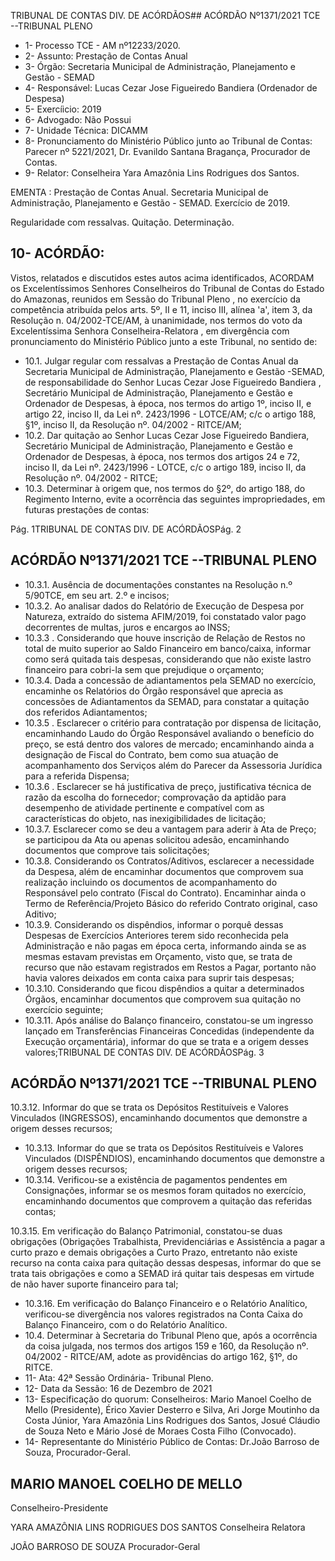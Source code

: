 TRIBUNAL DE CONTAS DIV. DE ACÓRDÃOS## ACÓRDÃO Nº1371/2021  TCE --TRIBUNAL PLENO

- 1- Processo TCE - AM nº12233/2020.
- 2- Assunto: Prestação de Contas Anual
- 3- Órgão: Secretaria Municipal de Administração, Planejamento e Gestão  - SEMAD
- 4- Responsável: Lucas Cezar Jose Figueiredo Bandiera (Ordenador de Despesa)
- 5- Exercíicio: 2019
- 6- Advogado: Não Possui
- 7- Unidade Técnica: DICAMM
- 8- Pronunciamento  do  Ministério  Público  junto  ao  Tribunal  de  Contas: Parecer  nº 5221/2021, Dr. Evanildo Santana Bragança, Procurador de Contas.
- 9- Relator: Conselheira Yara Amazônia Lins Rodrigues dos Santos.

EMENTA : Prestação  de  Contas  Anual.  Secretaria Municipal de Administração, Planejamento e Gestão - SEMAD. Exercício de 2019.

Regularidade com ressalvas. Quitação. Determinação.

## 10-  ACÓRDÃO:

Vistos, relatados e discutidos estes autos acima identificados, ACORDAM os Excelentíssimos Senhores Conselheiros do Tribunal de Contas do Estado do Amazonas, reunidos em Sessão do Tribunal Pleno , no exercício da competência atribuída pelos arts. 5º, II e 11, inciso III, alínea 'a', item 3, da Resolução n. 04/2002-TCE/AM, à unanimidade, nos termos do voto da Excelentíssima Senhora Conselheira-Relatora , em divergência com pronunciamento do Ministério Público junto a este Tribunal, no sentido de:

- 10.1. Julgar  regular  com  ressalvas a  Prestação  de  Contas  Anual  da Secretaria Municipal de Administração, Planejamento  e  Gestão -SEMAD, de responsabilidade do Senhor Lucas Cezar Jose Figueiredo Bandiera , Secretário Municipal de Administração, Planejamento e Gestão e Ordenador de Despesas, à época, nos termos do artigo 1º, inciso II, e artigo 22, inciso II, da Lei nº. 2423/1996 - LOTCE/AM; c/c o artigo 188, §1º, inciso II, da Resolução nº. 04/2002 - RITCE/AM;
- 10.2. Dar quitação ao Senhor Lucas Cezar Jose Figueiredo Bandiera, Secretário Municipal de Administração, Planejamento e Gestão e Ordenador de Despesas, à época, nos termos dos artigos 24 e 72, inciso II, da Lei nº. 2423/1996 - LOTCE, c/c o artigo 189, inciso II, da Resolução nº. 04/2002 - RITCE;
- 10.3. Determinar à  origem que,  nos  termos  do  §2º,  do  artigo  188,  do Regimento Interno, evite a ocorrência das seguintes impropriedades, em futuras prestações de contas:

Pág. 1TRIBUNAL DE CONTAS DIV. DE ACÓRDÃOSPág. 2

## ACÓRDÃO Nº1371/2021  TCE --TRIBUNAL PLENO

- 10.3.1. Ausência de documentações constantes na Resolução n.º 5/90TCE, em seu art. 2.º e incisos;
- 10.3.2. Ao  analisar  dados  do  Relatório  de  Execução  de  Despesa  por Natureza,  extraído  do  sistema  AFIM/2019,  foi  constatado  valor  pago decorrentes de multas, juros e encargos ao INSS;
- 10.3.3 . Considerando que houve inscrição de Relação de Restos no total de  muito  superior  ao  Saldo  Financeiro  em  banco/caixa,  informar  como será quitada tais despesas, considerando que não existe lastro financeiro para cobri-la sem que prejudique o orçamento;
- 10.3.4. Dada a concessão de adiantamentos pela SEMAD no exercício, encaminhe os Relatórios do Órgão responsável que aprecia as concessões de Adiantamentos da SEMAD, para constatar a quitação dos referidos Adiantamentos;
- 10.3.5 .  Esclarecer o critério para contratação por dispensa de licitação, encaminhando Laudo do Órgão Responsável avaliando  o benefício  do preço,  se  está  dentro  dos  valores  de  mercado;  encaminhando  ainda  a designação de Fiscal do Contrato, bem como sua atuação de acompanhamento dos Serviços além do Parecer da Assessoria Jurídica para a referida Dispensa;
- 10.3.6 . Esclarecer se há justificativa de preço, justificativa técnica de razão da escolha do fornecedor; comprovação da aptidão para desempenho de atividade pertinente e compatível com as características do objeto, nas inexigibilidades de licitação;
- 10.3.7. Esclarecer como se deu a vantagem para aderir à Ata de Preço; se participou da Ata ou apenas solicitou adesão, encaminhando documentos que comprove tais solicitações;
- 10.3.8. Considerando os Contratos/Aditivos, esclarecer a necessidade da Despesa, além de encaminhar documentos que comprovem sua realização incluindo os documentos de acompanhamento do Responsável pelo  contrato  (Fiscal  do  Contrato).  Encaminhar  ainda  o  Termo  de Referência/Projeto Básico do referido Contrato original, caso Aditivo;
- 10.3.9. Considerando os dispêndios, informar o porquê dessas Despesas de Exercícios Anteriores terem sido reconhecida pela Administração e não pagas em época certa, informando ainda se as mesmas estavam previstas em Orçamento, visto que, se trata de recurso que não estavam registrados em Restos a Pagar, portanto não havia valores deixados em conta caixa para suprir tais despesas;
- 10.3.10. Considerando  que  ficou  dispêndios  a  quitar  a  determinados Órgãos,  encaminhar  documentos  que  comprovem  sua  quitação  no exercício seguinte;
- 10.3.11. Após análise do Balanço financeiro, constatou-se um ingresso lançado  em  Transferências  Financeiras  Concedidas  (independente  da Execução  orçamentária),  informar  do  que  se  trata  e  a  origem  desses valores;TRIBUNAL DE CONTAS DIV. DE ACÓRDÃOSPág. 3

## ACÓRDÃO Nº1371/2021  TCE --TRIBUNAL PLENO

10.3.12. Informar  do  que  se  trata  os  Depósitos  Restituíveis  e  Valores Vinculados (INGRESSOS), encaminhando documentos que demonstre a origem desses recursos;

- 10.3.13. Informar  do  que  se  trata  os  Depósitos  Restituíveis  e  Valores Vinculados (DISPÊNDIOS), encaminhando documentos que demonstre a origem desses recursos;
- 10.3.14. Verificou-se a existência de pagamentos pendentes em Consignações,  informar  se  os  mesmos  foram  quitados  no  exercício, encaminhando  documentos  que  comprovem  a  quitação  das  referidas contas;

10.3.15. Em  verificação  do  Balanço  Patrimonial,  constatou-se  duas obrigações (Obrigações Trabalhista, Previdenciárias e Assistência a pagar a curto prazo e demais obrigações a Curto Prazo, entretanto não existe recurso na conta caixa para quitação dessas despesas, informar do que se trata  tais  obrigações  e  como  a  SEMAD  irá  quitar  tais  despesas  em virtude de não haver suporte financeiro para tal;

- 10.3.16. Em  verificação  do  Balanço  Financeiro  e  o  Relatório  Analítico, verificou-se  divergência  nos  valores  registrados  na  Conta  Caixa  do Balanço Financeiro, com o do Relatório Analítico.
- 10.4. Determinar à  Secretaria do Tribunal Pleno que, após a ocorrência da coisa  julgada,  nos  termos  dos  artigos  159  e  160,  da  Resolução  nº. 04/2002  -  RITCE/AM,  adote  as  providências  do  artigo  162, §1º, do RITCE.
- 11-  Ata: 42ª Sessão Ordinária- Tribunal Pleno.
- 12-  Data da Sessão: 16 de Dezembro de 2021
- 13-  Especificação do quorum: Conselheiros: Mario Manoel Coelho de Mello (Presidente), Érico Xavier Desterro e Silva, Ari Jorge Moutinho da Costa Júnior, Yara Amazônia Lins Rodrigues dos Santos, Josué Cláudio de Souza Neto e Mário José de Moraes Costa Filho (Convocado).
- 14-  Representante do Ministério Público de Contas: Dr.João Barroso de Souza, Procurador-Geral.

## MARIO MANOEL COELHO DE MELLO

Conselheiro-Presidente

YARA AMAZÔNIA LINS RODRIGUES DOS SANTOS Conselheira Relatora

JOÃO BARROSO DE SOUZA Procurador-Geral